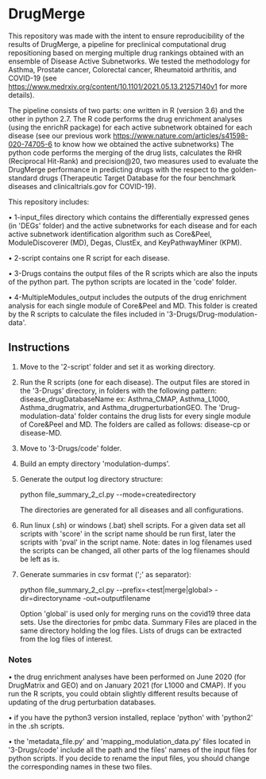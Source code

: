 # DrugMerge
This repository was made with the intent to ensure reproducibility of the results of DrugMerge, a pipeline for preclinical computational drug repositioning based on merging multiple drug rankings obtained with an ensemble of Disease Active Subnetworks. We tested the methodology for Asthma, Prostate cancer, Colorectal cancer, Rheumatoid arthritis, and COVID-19 (see https://www.medrxiv.org/content/10.1101/2021.05.13.21257140v1 for more details).

The pipeline consists of two parts: one written in R (version 3.6) and the other in python 2.7.
The R code performs the drug enrichment analyses (using the enrichR package) for each active subnetwork obtained for each disease (see our previous work https://www.nature.com/articles/s41598-020-74705-6 to know how we obtained the active subnetworks)
The python code performs the merging of the drug lists, calculates the RHR (Reciprocal Hit-Rank) and precision@20, two measures used to evaluate the DrugMerge performance in predicting drugs with the respect to the golden-standard drugs (Therapeutic Target Database for the four benchmark diseases and clinicaltrials.gov for COVID-19).

This repository includes:

• 1-input_files directory which contains the differentially expressed genes (in 'DEGs' folder) and the active subnetworks for each disease and for each active subnetwork identification algorithm such as Core&Peel, ModuleDiscoverer (MD), Degas, ClustEx, and KeyPathwayMiner (KPM).

• 2-script contains one R script for each disease.

• 3-Drugs contains the output files of the R scripts which are also the inputs of the python part. The python scripts are located in the 'code' folder.

• 4-MultipleModules_output includes the outputs of the drug enrichment analysis for each single module of Core&Peel and MD. This folder is created by the R scripts to calculate the files included in '3-Drugs/Drug-modulation-data'.

## Instructions
1) Move to the '2-script' folder and set it as working directory.
2) Run the R scripts (one for each disease). The output files are stored in the '3-Drugs' directory, in folders with the following pattern: disease_drugDatabaseName ex: Asthma_CMAP, Asthma_L1000, Asthma_drugmatrix, and Asthma_drugperturbationGEO. The 'Drug-modulation-data' folder contains the drug lists for every single module of Core&Peel and MD. The folders are called as follows: disease-cp or disease-MD.
3) Move to '3-Drugs/code' folder.
4) Build an empty directory 'modulation-dumps'.
5) Generate the output log directory structure: 

      python file_summary_2_cl.py  --mode=createdirectory
      
   The directories are generated for all diseases and all configurations.

6) Run linux (.sh) or windows (.bat) shell scripts. For a given data set all scripts with 'score' in the script name should be run first, later the scripts with 'pval' in the script name. Note: dates in log filenames used the scripts can be changed, all other parts of the log filenames should be left as is.

7) Generate summaries in csv format (';' as separator): 
      
   python file_summary_2_cl.py --prefix=<test|merge|global> -dir=directoryname -out=outputfilename

      
   Option 'global' is used only for merging runs on the covid19 three data sets. Use the directories for pmbc data. Summary Files are placed in the same directory      holding the log files. Lists of drugs can be extracted from the log files of interest.
  
### Notes
• the drug enrichment analyses have been performed on June 2020 (for DrugMatrix and GEO) and on January 2021 (for L1000 and CMAP). If you run the R scripts, you could obtain slightly different results because of updating of the drug perturbation databases.

• if you have the python3 version installed, replace 'python' with 'python2' in the .sh scripts.
      
• the 'metadata_file.py' and 'mapping_modulation_data.py' files located in '3-Drugs/code' include all the path and the files' names of the input files for python scripts. If you decide to rename the input files, you should change the corresponding names in these two files.
